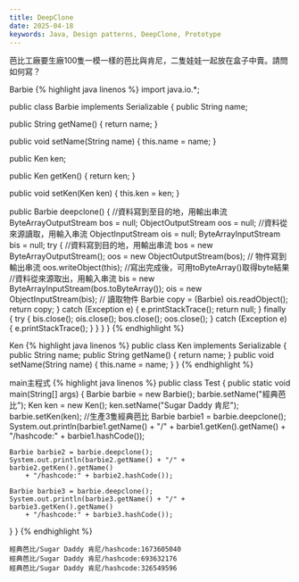 ```yaml
---
title: DeepClone
date: 2025-04-18
keywords: Java, Design patterns, DeepClone, Prototype
---
```

芭比工廠要生廠100隻一模一樣的芭比與肯尼，二隻娃娃一起放在盒子中賣。請問如何寫？

Barbie
{% highlight java linenos %}
import java.io.*;

public class Barbie implements Serializable {
  public String name;

  public String getName() {
    return name;
  }

  public void setName(String name) {
    this.name = name;
  }

  public Ken ken;

  public Ken getKen() {
    return ken;
  }

  public void setKen(Ken ken) {
    this.ken = ken;
  }

  public Barbie deepclone() {
    //資料寫到至目的地，用輸出串流
    ByteArrayOutputStream bos = null;
    ObjectOutputStream oos = null;
    //資料從來源讀取，用輸入串流
    ObjectInputStream ois = null;
    ByteArrayInputStream bis = null;
    try {
      //資料寫到目的地，用輸出串流
      bos = new ByteArrayOutputStream();
      oos = new ObjectOutputStream(bos);
      // 物件寫到輸出串流
      oos.writeObject(this);
      //寫出完成後，可用toByteArray()取得byte結果
      //資料從來源取出，用輸入串流
      bis = new ByteArrayInputStream(bos.toByteArray());
      ois = new ObjectInputStream(bis);
      // 讀取物件
      Barbie copy = (Barbie) ois.readObject();
      return copy;
    } catch (Exception e) {
      e.printStackTrace();
      return null;
    } finally {
      try {
        bis.close();
        ois.close();
        bos.close();
        oos.close();
      } catch (Exception e) {
        e.printStackTrace();
      }
    }
  }
}
{% endhighlight %}

Ken
{% highlight java linenos %}
public class Ken implements Serializable {
  public String name;
  public String getName() {
    return name;
  }
  public void setName(String name) {
    this.name = name;
  }
}
{% endhighlight %}

main主程式
{% highlight java linenos %}
public class Test {
  public static void main(String[] args) {
    Barbie barbie = new Barbie();
    barbie.setName("經典芭比");
    Ken ken = new Ken();
    ken.setName("Sugar Daddy 肯尼");
    barbie.setKen(ken);
    //生產3隻經典芭比
    Barbie barbie1 = barbie.deepclone();
    System.out.println(barbie1.getName() + "/" + barbie1.getKen().getName()
        + "/hashcode:" + barbie1.hashCode());

    Barbie barbie2 = barbie.deepclone();
    System.out.println(barbie2.getName() + "/" + barbie2.getKen().getName()
        + "/hashcode:" + barbie2.hashCode());

    Barbie barbie3 = barbie.deepclone();
    System.out.println(barbie3.getName() + "/" + barbie3.getKen().getName()
        + "/hashcode:" + barbie3.hashCode());
  }
}
{% endhighlight %}
```
經典芭比/Sugar Daddy 肯尼/hashcode:1673605040
經典芭比/Sugar Daddy 肯尼/hashcode:693632176
經典芭比/Sugar Daddy 肯尼/hashcode:326549596
```